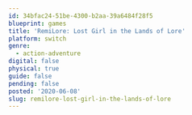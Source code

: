 ```yaml
---
id: 34bfac24-51be-4300-b2aa-39a6484f28f5
blueprint: games
title: 'RemiLore: Lost Girl in the Lands of Lore'
platform: switch
genre:
  - action-adventure
digital: false
physical: true
guide: false
pending: false
posted: '2020-06-08'
slug: remilore-lost-girl-in-the-lands-of-lore
---
```

